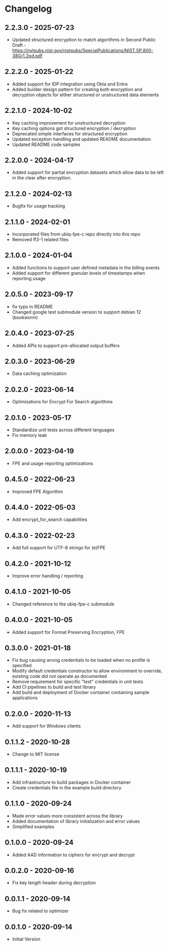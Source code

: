 # Changelog

## 2.2.3.0 - 2025-07-23
* Updated structured encryption to match algorithms in Second Public Draft - https://nvlpubs.nist.gov/nistpubs/SpecialPublications/NIST.SP.800-38Gr1.2pd.pdf


## 2.2.2.0 - 2025-01-22
* Added support for IDP integration using Okta and Entra
* Added builder design pattern for creating both
  encryption and decryption objects for either structured or unstructured data elements

## 2.2.1.0 - 2024-10-02
* Key caching improvement for unstructured decryption
* Key caching options got structured encryption / decryption
* Deprecated simple interfaces for structured encryption
* Updated exception handling and updated README documentation
* Updated README code samples

## 2.2.0.0 - 2024-04-17
* Added support for partial encryption datasets which allow data to be left in the clear after encryption.

## 2.1.2.0 - 2024-02-13
* Bugfix for usage tracking

## 2.1.1.0 - 2024-02-01
* Incorporated files from ubiq-fpe-c repo directly into this repo
* Removed ff3-1 related files

## 2.1.0.0 - 2024-01-04
* Added functions to support user defined metadata in the billing events
* Added support for different granular levels of timestamps when reporting usage

## 2.0.5.0 - 2023-09-17
* fix typo in README
* Changed google test submodule version to support debian 12 (bookworm)

## 2.0.4.0 - 2023-07-25
* Added APIs to support pre-allocated output buffers

## 2.0.3.0 - 2023-06-29
* Data caching optimization

## 2.0.2.0 - 2023-06-14
* Optimizations for Encrypt For Search algorithms

## 2.0.1.0 - 2023-05-17
* Standardize unit tests across different languages
* Fix memory leak

## 2.0.0.0 - 2023-04-19
* FPE and usage reporting optimizations

## 0.4.5.0 - 2022-06-23
* Improved FPE Algorithm

## 0.4.4.0 - 2022-05-03
* Add encrypt_for_search capabilities

## 0.4.3.0 - 2022-02-23
* Add full support for UTF-8 strings for (e)FPE

## 0.4.2.0 - 2021-10-12
* Improve error handling / reporting

## 0.4.1.0 - 2021-10-05
* Changed reference to the ubiq-fpe-c submodule

## 0.4.0.0 - 2021-10-05
* Added support for Format Preserving Encryption, FPE

## 0.3.0.0 - 2021-01-18
* Fix bug causing wrong credentials to be loaded when no profile is specified
* Modify default credentials constructor to allow environment to override,
  existing code did not operate as documented
* Remove requirement for specific "test" credentials in unit tests
* Add CI pipelines to build and test library
* Add build and deployment of Docker container containing sample applications

## 0.2.0.0 - 2020-11-13
* Add support for Windows clients

## 0.1.1.2 - 2020-10-28
* Change to MIT license

## 0.1.1.1 - 2020-10-19
* Add infrastructure to build packages in Docker container
* Create credentials file in the example build directory

## 0.1.1.0 - 2020-09-24
* Made error values more consistent across the library
* Added documentation of library initialization and error values
* Simplified examples

## 0.1.0.0 - 2020-09-24
* Added AAD information to ciphers for encrypt and decrypt

## 0.0.2.0 - 2020-09-16
* Fix key length header during decryption

## 0.0.1.1 - 2020-09-14
* Bug fix related to optimizer

## 0.0.1.0 - 2020-09-14
* Initial Version
